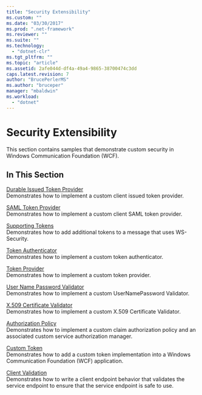 ```yaml
---
title: "Security Extensibility"
ms.custom: ""
ms.date: "03/30/2017"
ms.prod: ".net-framework"
ms.reviewer: ""
ms.suite: ""
ms.technology: 
  - "dotnet-clr"
ms.tgt_pltfrm: ""
ms.topic: "article"
ms.assetid: 2afe044d-df4a-49a4-9865-38700474c3dd
caps.latest.revision: 7
author: "BrucePerlerMS"
ms.author: "bruceper"
manager: "mbaldwin"
ms.workload: 
  - "dotnet"
---
```

# Security Extensibility
This section contains samples that demonstrate custom security in Windows Communication Foundation (WCF).  
  
## In This Section  
 [Durable Issued Token Provider](../../../../docs/framework/wcf/samples/durable-issued-token-provider.md)  
 Demonstrates how to implement a custom client issued token provider.  
  
 [SAML Token Provider](../../../../docs/framework/wcf/samples/saml-token-provider.md)  
 Demonstrates how to implement a custom client SAML token provider.  
  
 [Supporting Tokens](../../../../docs/framework/wcf/samples/supporting-tokens.md)  
 Demonstrates how to add additional tokens to a message that uses WS-Security.  
  
 [Token Authenticator](../../../../docs/framework/wcf/samples/token-authenticator.md)  
 Demonstrates how to implement a custom token authenticator.  
  
 [Token Provider](../../../../docs/framework/wcf/samples/token-provider.md)  
 Demonstrates how to implement a custom token provider.  
  
 [User Name Password Validator](../../../../docs/framework/wcf/samples/user-name-password-validator.md)  
 Demonstrates how to implement a custom UserNamePassword Validator.  
  
 [X.509 Certificate Validator](../../../../docs/framework/wcf/samples/x-509-certificate-validator.md)  
 Demonstrates how to implement a custom X.509 Certificate Validator.  
  
 [Authorization Policy](../../../../docs/framework/wcf/samples/authorization-policy.md)  
 Demonstrates how to implement a custom claim authorization policy and an associated custom service authorization manager.  
  
 [Custom Token](../../../../docs/framework/wcf/samples/custom-token.md)  
 Demonstrates how to add a custom token implementation into a Windows Communication Foundation (WCF) application.  
  
 [Client Validation](../../../../docs/framework/wcf/samples/client-validation.md)  
 Demonstrates how to write a client endpoint behavior that validates the service endpoint to ensure that the service endpoint is safe to use.
